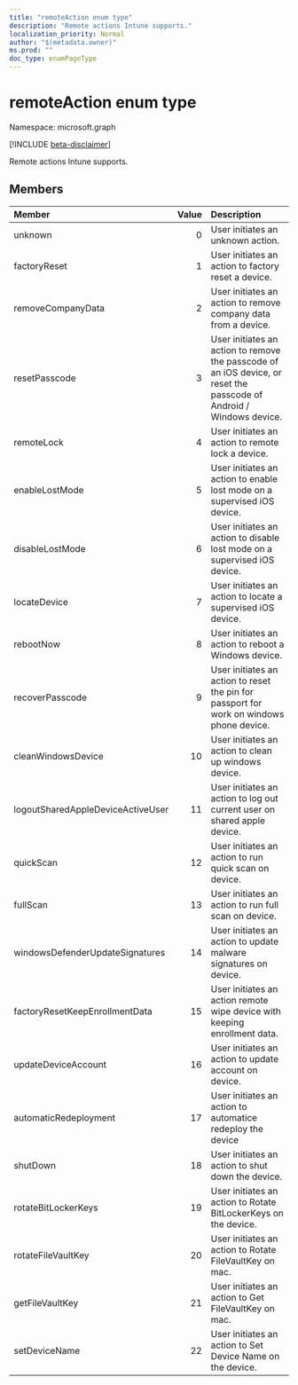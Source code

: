 ```yaml
---
title: "remoteAction enum type"
description: "Remote actions Intune supports."
localization_priority: Normal
author: "$(metadata.owner)"
ms.prod: ""
doc_type: enumPageType
---
```


# remoteAction enum type

Namespace: microsoft.graph

[!INCLUDE [beta-disclaimer](../../includes/beta-disclaimer.md)]

Remote actions Intune supports.

## Members

| Member                            | Value | Description                                                                                                          |
| :-------------------------------- | ----: | :------------------------------------------------------------------------------------------------------------------- |
| unknown                           | 0     | User initiates an unknown action.                                                                                    |
| factoryReset                      | 1     | User initiates an action to factory reset a device.                                                                  |
| removeCompanyData                 | 2     | User initiates an action to remove company data from a device.                                                       |
| resetPasscode                     | 3     | User initiates an action to remove the passcode of an iOS device, or reset the passcode of Android / Windows device. |
| remoteLock                        | 4     | User initiates an action to remote lock a device.                                                                    |
| enableLostMode                    | 5     | User initiates an action to enable lost mode on a supervised iOS device.                                             |
| disableLostMode                   | 6     | User initiates an action to disable lost mode on a supervised iOS device.                                            |
| locateDevice                      | 7     | User initiates an action to locate a supervised iOS device.                                                          |
| rebootNow                         | 8     | User initiates an action to reboot a Windows device.                                                                 |
| recoverPasscode                   | 9     | User initiates an action to reset the pin for passport for work on windows phone device.                             |
| cleanWindowsDevice                | 10    | User initiates an action to clean up windows device.                                                                 |
| logoutSharedAppleDeviceActiveUser | 11    | User initiates an action to log out current user on shared apple device.                                             |
| quickScan                         | 12    | User initiates an action to run quick scan on device.                                                                |
| fullScan                          | 13    | User initiates an action to run full scan on device.                                                                 |
| windowsDefenderUpdateSignatures   | 14    | User initiates an action to update malware signatures on device.                                                     |
| factoryResetKeepEnrollmentData    | 15    | User initiates an action remote wipe device with keeping enrollment data.                                            |
| updateDeviceAccount               | 16    | User initiates an action to update account on device.                                                                |
| automaticRedeployment             | 17    | User initiates an action to automatice redeploy the device                                                           |
| shutDown                          | 18    | User initiates an action to shut down the device.                                                                    |
| rotateBitLockerKeys               | 19    | User initiates an action to Rotate BitLockerKeys on the device.                                                      |
| rotateFileVaultKey                | 20    | User initiates an action to Rotate FileVaultKey on mac.                                                              |
| getFileVaultKey                   | 21    | User initiates an action to Get FileVaultKey on mac.                                                                 |
| setDeviceName                     | 22    | User initiates an action to Set Device Name on the device.                                                           |